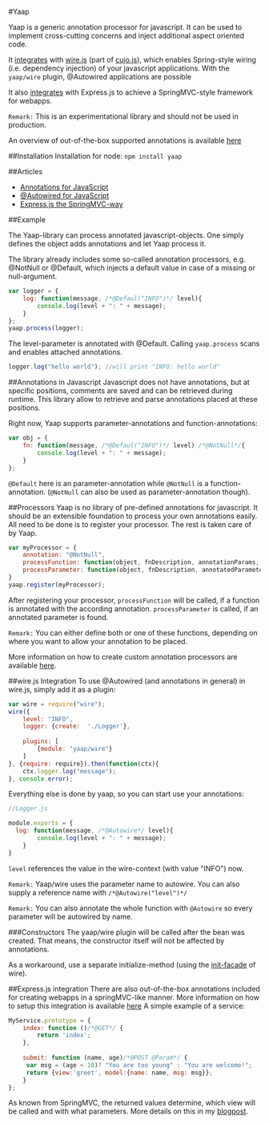 #Yaap

Yaap is a generic annotation processor for javascript. It can be used to implement cross-cutting concerns and inject additional aspect oriented code.


It [integrates](#wirejs-integration) with [wire.js](https://github.com/cujojs/wire) (part of [cujo.js](http://cujojs.com)), which enables Spring-style wiring (i.e. dependency injection) of your javascript applications. 
With the `yaap/wire` plugin, @Autowired applications are possible

It also [integrates](#expressjs-integration) with Express.js to achieve a SpringMVC-style framework for webapps.

`Remark:` This is an experimentational library and should not be used in production.

An overview of out-of-the-box supported annotations is available [here](docs/annotations.md)

##Installation
Installation for node: `npm install yaap`

##Articles

* [Annotations for JavaScript](http://cubiccow.blogspot.com/2013/02/yaap-annotations-for-javascript.html)
* [@Autowired for JavaScript](http://cubiccow.blogspot.de/2013/02/autowire-for-javascript.html)
* [Express.js the SpringMVC-way](http://cubiccow.blogspot.com/2013/04/expressjs-springmvc-way.html)

##Example

The Yaap-library can process annotated javascript-objects. One simply defines the object adds annotations and let Yaap process it.

The library already includes some so-called annotation processors, e.g. @NotNull or @Default, which injects a default value in case of a missing or null-argument.

```js
var logger = {
	log: function(message, /*@Defaul("INFO")*/ level){
		console.log(level + ": " + message);
	}
};
yaap.process(logger);
```

The level-parameter is annotated with @Default. Calling <code>yaap.process</code> scans and 
enables attached annotations.


```js
logger.log("hello world"); //will print "INFO: hello world"
```

##Annotations in Javascript
Javascript does not have annotations, but at specific positions, comments are saved and can be retrieved during runtime. This library allow to retrieve and parse annotations placed at these positions.

Right now, Yaap supports parameter-annotations and function-annotations:

```js
var obj = {
	fn: function(message, /*@Defaul("INFO")*/ level) /*@NotNull*/{
		console.log(level + ": " + message);
	}
};
```
`@Default` here is an parameter-annotation while `@NotNull` is a function-annotation. (`@NotNull` can also be used as parameter-annotation though).



##Processors
Yaap is no library of pre-defined annotations for javascript. It should be an extensible foundation to process 
your own annotations easily. All need to be done is to register your processor. The rest is taken care of by Yaap.

```js
var myProcessor = {
	annotation: "@NotNull",
	processFunction: function(object, fnDescription, annotationParams, configuration){...	},
	processParameter: function(object, fnDescription, annotatedParameters, configuration){...}
}
yaap.register(myProcessor);
```

After registering your processor, `processFunction` will be called, 
if a function is annotated with the according annotation. `processParameter` is called, 
if an annotated parameter is found.

`Remark:` You can either define both or one of these functions, depending on 
where you want to allow your annotation to be placed.

More information on how to create custom annotation processors are available [here](docs/processors.md).

##wire.js Integration
To use @Autowired (and annotations in general) in wire.js, simply add it as a plugin:
```js
var wire = require("wire");
wire({
	level: "INFO",
	logger: {create:  './Logger'},
        
	plugins: [
		{module: "yaap/wire"}
	]
}, {require: require}).then(function(ctx){
	ctx.logger.log("message");
}, console.error);
```
Everything else is done by yaap, so you can start use your annotations:

```js
//Logger.js

module.exports = {
  log: function(message, /*@Autowire*/ level){
		console.log(level + ": " + message);
	}
}
```
`level` references the value in the wire-context (with value "INFO") now.

`Remark:` Yaap/wire uses the parameter name to autowire. You can also supply a reference name with `/*@Autowire("level")*/`

`Remark:` You can also annotate the whole function with `@Autowire` so every parameter will be autowired by name.

###Constructors
The yaap/wire plugin will be called after the bean was created. That means, the constructor itself will not be affected by annotations. 

As a workaround, use a separate initialize-method (using the [init-facade](https://github.com/cujojs/wire/blob/master/docs/configure.md#init-methods) of wire).

##Express.js integration
There are also out-of-the-box annotations included for creating webapps in a springMVC-like manner. 
More information on how to setup this integration is available [here](docs/express.md)
A simple example of a service:

```js
MyService.prototype = {
    index: function ()/*@GET*/ {
		return 'index';
    },
    
    submit: function (name, age)/*@POST @Param*/ {
     var msg = (age < 18)? "You are too young" : "You are welcome!";
	 return {view:'greet', model:{name: name, msg: msg}};
    }
};
```
As known from SpringMVC, the returned values determine, which view will be called and with what parameters. 
More details on this in my [blogpost](http://cubiccow.blogspot.com/2013/02/autowire-for-javascript.html).

